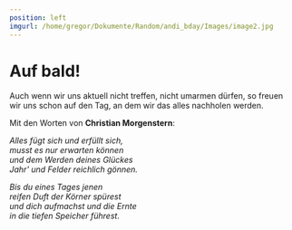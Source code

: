 ```yaml
---
position: left
imgurl: /home/gregor/Dokumente/Random/andi_bday/Images/image2.jpg
---
```


# Auf bald!  
  
Auch wenn wir uns aktuell nicht treffen, nicht umarmen d&uuml;rfen, so freuen wir uns schon auf den Tag, an dem wir das alles nachholen werden.  
  
Mit den Worten von **Christian Morgenstern**:  
  
*Alles f&uuml;gt sich und erf&uuml;llt sich,*  
*musst es nur erwarten k&ouml;nnen*  
*und dem Werden deines Gl&uuml;ckes*  
*Jahr' und Felder reichlich g&ouml;nnen.*  
  
*Bis du eines Tages jenen*  
*reifen Duft der K&ouml;rner sp&uuml;rest*  
*und dich aufmachst und die Ernte*  
*in die tiefen Speicher f&uuml;hrest.*  
